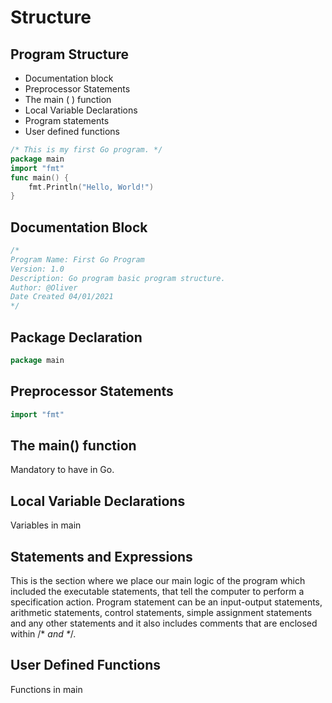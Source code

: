 # Structure

## Program Structure

* Documentation block
* Preprocessor Statements
* The main \( \) function
* Local Variable Declarations
* Program statements
* User defined functions

```go
/* This is my first Go program. */
package main
import "fmt"
func main() {
    fmt.Println("Hello, World!")
}
```

## Documentation Block

```go
/*
Program Name: First Go Program
Version: 1.0
Description: Go program basic program structure.
Author: @Oliver
Date Created 04/01/2021
*/
```

## Package Declaration

```go
package main
```

## Preprocessor Statements

```go
import "fmt"
```

## The main\(\) function

Mandatory to have in Go.

## Local Variable Declarations

Variables in main

## Statements and Expressions

This is the section where we place our main logic of the program which included the executable statements, that tell the computer to perform a specification action. Program statement can be an input-output statements, arithmetic statements, control statements, simple assignment statements and any other statements and it also includes comments that are enclosed within /\* _and \*_/.

## User Defined Functions

Functions in main

